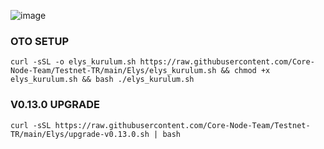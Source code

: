 ![image](https://github.com/Core-Node-Team/Testnet-TR/assets/91562185/6b8fb6e5-57f0-46c8-8dfd-6912d22fd6ce)

### OTO SETUP

```
curl -sSL -o elys_kurulum.sh https://raw.githubusercontent.com/Core-Node-Team/Testnet-TR/main/Elys/elys_kurulum.sh && chmod +x elys_kurulum.sh && bash ./elys_kurulum.sh
```

### V0.13.0 UPGRADE
```
curl -sSL https://raw.githubusercontent.com/Core-Node-Team/Testnet-TR/main/Elys/upgrade-v0.13.0.sh | bash
```
